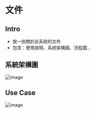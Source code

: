 # 文件
## Intro
- 放一些關於此系統的文件
- 包含：使用說明、系統架構圖、流程圖...
## 系統架構圖
![image](https://github.com/user-attachments/assets/a718cc9f-8f5d-4335-997b-0fe90730c101)
## Use Case
![image](https://github.com/user-attachments/assets/94821a99-1b8e-49c4-a7bd-5add919da3cb)
